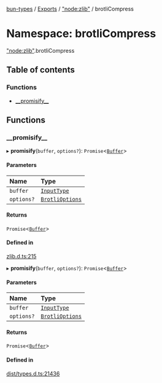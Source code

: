 [bun-types](../README.md) / [Exports](../modules.md) / ["node:zlib"](node_zlib_.md) / brotliCompress

# Namespace: brotliCompress

["node:zlib"](node_zlib_.md).brotliCompress

## Table of contents

### Functions

- [\_\_promisify\_\_](node_zlib_.brotliCompress.md#__promisify__)

## Functions

### \_\_promisify\_\_

▸ **__promisify__**(`buffer`, `options?`): `Promise`<[`Buffer`](buffer_.md#buffer)\>

#### Parameters

| Name | Type |
| :------ | :------ |
| `buffer` | [`InputType`](zlib_.md#inputtype) |
| `options?` | [`BrotliOptions`](../interfaces/zlib_.BrotliOptions.md) |

#### Returns

`Promise`<[`Buffer`](buffer_.md#buffer)\>

#### Defined in

[zlib.d.ts:215](https://github.com/valgaze/bun-types/blob/5e53f27/zlib.d.ts#L215)

▸ **__promisify__**(`buffer`, `options?`): `Promise`<[`Buffer`](buffer_.md#buffer)\>

#### Parameters

| Name | Type |
| :------ | :------ |
| `buffer` | [`InputType`](zlib_.md#inputtype) |
| `options?` | [`BrotliOptions`](../interfaces/zlib_.BrotliOptions.md) |

#### Returns

`Promise`<[`Buffer`](buffer_.md#buffer)\>

#### Defined in

[dist/types.d.ts:21436](https://github.com/valgaze/bun-types/blob/5e53f27/dist/types.d.ts#L21436)
